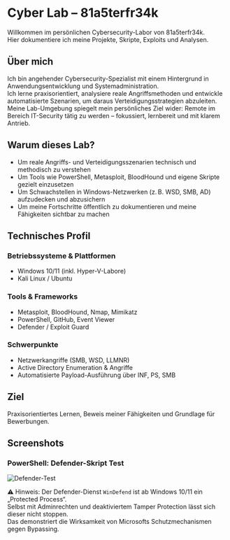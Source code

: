 # Cyber Lab – 81a5terfr34k

Willkommen im persönlichen Cybersecurity-Labor von 81a5terfr34k.  
Hier dokumentiere ich meine Projekte, Skripte, Exploits und Analysen.

## Über mich

Ich bin angehender Cybersecurity-Spezialist mit einem Hintergrund in Anwendungsentwicklung und Systemadministration.  
Ich lerne praxisorientiert, analysiere reale Angriffsmethoden und entwickle automatisierte Szenarien, um daraus Verteidigungsstrategien abzuleiten.  
Meine Lab-Umgebung spiegelt mein persönliches Ziel wider: Remote im Bereich IT-Security tätig zu werden – fokussiert, lernbereit und mit klarem Antrieb.

## Warum dieses Lab?

- Um reale Angriffs- und Verteidigungsszenarien technisch und methodisch zu verstehen
- Um Tools wie PowerShell, Metasploit, BloodHound und eigene Skripte gezielt einzusetzen
- Um Schwachstellen in Windows-Netzwerken (z. B. WSD, SMB, AD) aufzudecken und abzusichern
- Um meine Fortschritte öffentlich zu dokumentieren und meine Fähigkeiten sichtbar zu machen

## Technisches Profil

### Betriebssysteme & Plattformen
- Windows 10/11 (inkl. Hyper-V-Labore)
- Kali Linux / Ubuntu

### Tools & Frameworks
- Metasploit, BloodHound, Nmap, Mimikatz
- PowerShell, GitHub, Event Viewer
- Defender / Exploit Guard

### Schwerpunkte
- Netzwerkangriffe (SMB, WSD, LLMNR)
- Active Directory Enumeration & Angriffe
- Automatisierte Payload-Ausführung über INF, PS, SMB

## Ziel

Praxisorientiertes Lernen, Beweis meiner Fähigkeiten und Grundlage für Bewerbungen.

## Screenshots

### PowerShell: Defender-Skript Test

![Defender-Test](screenshots/Defender_Deaktivieren_scriptausführung_aktivieren.png)

⚠️ Hinweis: Der Defender-Dienst `WinDefend` ist ab Windows 10/11 ein „Protected Process“.  
Selbst mit Adminrechten und deaktiviertem Tamper Protection lässt sich dieser nicht stoppen.  
Das demonstriert die Wirksamkeit von Microsofts Schutzmechanismen gegen Bypassing.
